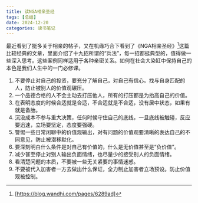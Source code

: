 ```yaml
---
title: 读NGA相亲圣经
tags: [总结]
date: 2024-12-20
categories: 读书笔记
---
```


最近看到了挺多关于相亲的帖子，又在机缘巧合下看到了《NGA相亲圣经》[^1]这篇比较经典的文章，里面介绍了十九招所谓的“兵法”，每一招都挺典型的，值得做一些深入思考。这些案例同样适用于各种亲密关系。如何在社会大染缸中保持自己的本色是我们人生中的一门必修课。

1. 不要停止对自己的投资，要充分了解自己，对自己有信心。找与自身匹配的人，防止被别人的价值观碾压。
2. 一个品德合格的人不会主动去打压他人，所有的打压都是为抬高自己的价值。
3. 在表明态度的时候合适就是合适，不合适就是不合适，没有居中状态，如果有就是备胎。
4. 沉没成本不参与重大决策，任何时候守住自己的底线，一旦底线被触碰，反应要迅速，立场要坚定，态度要强硬。
5. 警惕一些日常闲聊中的价值观输出，对有问题的价值观要清晰的表达自己的不同意见，防止被潜移默化。
6. 要深刻明白什么条件是对自己有价值的，什么是无价值甚至是“负价值”。
7. 减少甚至停止对别人输出负面情绪，也尽量少的接受别人的负面情绪。
8. 看清楚问题的本质，不要被一些无关紧要的事情迷惑。
9. 不要被代入加害者一方去做出什么保证，全力制止加害者立场预设。防止价值观被控制。

[^1]: [https://blog.wandhi.com/pages/6289ad]
